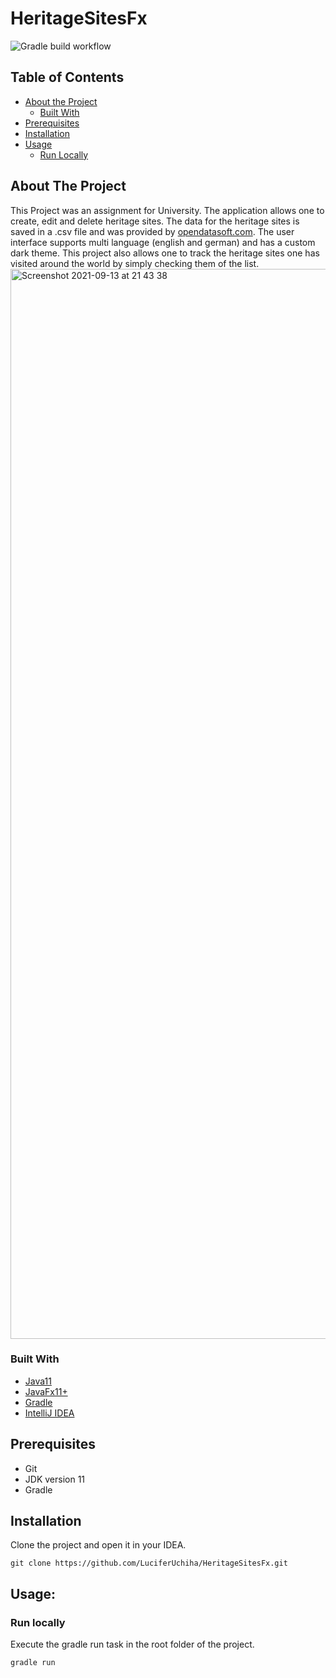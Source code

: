 # HeritageSitesFx
![Gradle build workflow](https://github.com/LuciferUchiha/HeritageSitesFx/actions/workflows/main.yml/badge.svg)

## Table of Contents

* [About the Project](#about-the-project)
  * [Built With](#built-with)
* [Prerequisites](#prerequisites)
* [Installation](#installation)
* [Usage](#usage)
  * [Run Locally](#run-locally)

## About The Project

This Project was an assignment for University. The application allows one to create, edit and delete heritage sites.
The data for the heritage sites is saved in a .csv file and was provided by [opendatasoft.com](https://opendatasoft.com).
The user interface supports multi language (english and german) and has a custom dark theme.
This project also allows one to track the heritage sites one has visited around the world by simply checking them of the list.
<img width="1712" alt="Screenshot 2021-09-13 at 21 43 38" src="https://user-images.githubusercontent.com/47121010/133146589-3a627063-fe1a-4790-aad8-914cc4a22b01.png">


### Built With
* [Java11](https://openjdk.java.net/projects/jdk/15/)
* [JavaFx11+](https://openjfx.io/index.html)
* [Gradle](https://gradle.org/)
* [IntelliJ IDEA](https://www.jetbrains.com/idea/)

## Prerequisites
- Git
- JDK version 11
- Gradle

## Installation

Clone the project and open it in your IDEA.
```
git clone https://github.com/LuciferUchiha/HeritageSitesFx.git
```

## Usage:
### Run locally
Execute the gradle run task in the root folder of the project.
```
gradle run
```
